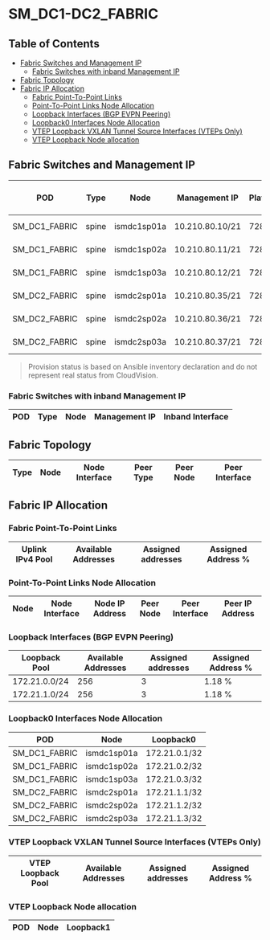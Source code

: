 # SM_DC1-DC2_FABRIC

## Table of Contents

- [Fabric Switches and Management IP](#fabric-switches-and-management-ip)
  - [Fabric Switches with inband Management IP](#fabric-switches-with-inband-management-ip)
- [Fabric Topology](#fabric-topology)
- [Fabric IP Allocation](#fabric-ip-allocation)
  - [Fabric Point-To-Point Links](#fabric-point-to-point-links)
  - [Point-To-Point Links Node Allocation](#point-to-point-links-node-allocation)
  - [Loopback Interfaces (BGP EVPN Peering)](#loopback-interfaces-bgp-evpn-peering)
  - [Loopback0 Interfaces Node Allocation](#loopback0-interfaces-node-allocation)
  - [VTEP Loopback VXLAN Tunnel Source Interfaces (VTEPs Only)](#vtep-loopback-vxlan-tunnel-source-interfaces-vteps-only)
  - [VTEP Loopback Node allocation](#vtep-loopback-node-allocation)

## Fabric Switches and Management IP

| POD | Type | Node | Management IP | Platform | Provisioned in CloudVision | Serial Number |
| --- | ---- | ---- | ------------- | -------- | -------------------------- | ------------- |
| SM_DC1_FABRIC | spine | ismdc1sp01a | 10.210.80.10/21 | 7280R3 | Not Available | - |
| SM_DC1_FABRIC | spine | ismdc1sp02a | 10.210.80.11/21 | 7280R3 | Not Available | - |
| SM_DC1_FABRIC | spine | ismdc1sp03a | 10.210.80.12/21 | 7280R3 | Not Available | - |
| SM_DC2_FABRIC | spine | ismdc2sp01a | 10.210.80.35/21 | 7280R3 | Not Available | - |
| SM_DC2_FABRIC | spine | ismdc2sp02a | 10.210.80.36/21 | 7280R3 | Not Available | - |
| SM_DC2_FABRIC | spine | ismdc2sp03a | 10.210.80.37/21 | 7280R3 | Not Available | - |

> Provision status is based on Ansible inventory declaration and do not represent real status from CloudVision.

### Fabric Switches with inband Management IP

| POD | Type | Node | Management IP | Inband Interface |
| --- | ---- | ---- | ------------- | ---------------- |

## Fabric Topology

| Type | Node | Node Interface | Peer Type | Peer Node | Peer Interface |
| ---- | ---- | -------------- | --------- | ----------| -------------- |

## Fabric IP Allocation

### Fabric Point-To-Point Links

| Uplink IPv4 Pool | Available Addresses | Assigned addresses | Assigned Address % |
| ---------------- | ------------------- | ------------------ | ------------------ |

### Point-To-Point Links Node Allocation

| Node | Node Interface | Node IP Address | Peer Node | Peer Interface | Peer IP Address |
| ---- | -------------- | --------------- | --------- | -------------- | --------------- |

### Loopback Interfaces (BGP EVPN Peering)

| Loopback Pool | Available Addresses | Assigned addresses | Assigned Address % |
| ------------- | ------------------- | ------------------ | ------------------ |
| 172.21.0.0/24 | 256 | 3 | 1.18 % |
| 172.21.1.0/24 | 256 | 3 | 1.18 % |

### Loopback0 Interfaces Node Allocation

| POD | Node | Loopback0 |
| --- | ---- | --------- |
| SM_DC1_FABRIC | ismdc1sp01a | 172.21.0.1/32 |
| SM_DC1_FABRIC | ismdc1sp02a | 172.21.0.2/32 |
| SM_DC1_FABRIC | ismdc1sp03a | 172.21.0.3/32 |
| SM_DC2_FABRIC | ismdc2sp01a | 172.21.1.1/32 |
| SM_DC2_FABRIC | ismdc2sp02a | 172.21.1.2/32 |
| SM_DC2_FABRIC | ismdc2sp03a | 172.21.1.3/32 |

### VTEP Loopback VXLAN Tunnel Source Interfaces (VTEPs Only)

| VTEP Loopback Pool | Available Addresses | Assigned addresses | Assigned Address % |
| --------------------- | ------------------- | ------------------ | ------------------ |

### VTEP Loopback Node allocation

| POD | Node | Loopback1 |
| --- | ---- | --------- |
